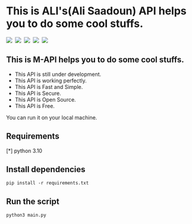 
# This is ALI's(Ali Saadoun) API helps you to do some cool stuffs.
<img src="https://github.com/majhcc/M-API/workflows/Testing/badge.svg">&nbsp;
<img src="https://img.shields.io/github/issues/majhcc/m-api">&nbsp;
<img src="https://img.shields.io/github/last-commit/majhcc/m-api">&nbsp;
<img src="https://tokei.rs/b1/github/majhcc/m-api">&nbsp;
<img src="https://img.shields.io/github/license/majhcc/m-api">&nbsp;
## This is M-API helps you to do some cool stuffs.

- This API is still under development.<br>
- This API is working perfectly.<br>
- This API is Fast and Simple.<br>
- This API is Secure.<br>
- This API is Open Source.<br>
- This API is Free.<br>

You can run it on your local machine.

## Requirements

[*] python 3.10

## Install dependencies

```pip install -r requirements.txt```
## Run the script
```python3 main.py```






